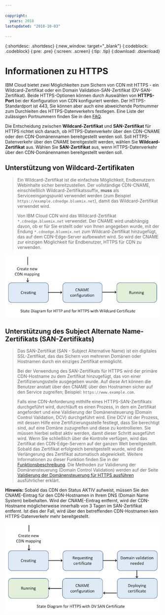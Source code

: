 ```yaml
---

copyright:
  years: 2018
lastupdated: "2018-10-03"

---
```


{:shortdesc: .shortdesc}
{:new_window: target="_blank"}
{:codeblock: .codeblock}
{:pre: .pre}
{:screen: .screen}
{:tip: .tip}
{:download: .download}

# Informationen zu HTTPS

IBM Cloud bietet zwei Möglichkeiten zum Sichern von CDN mit HTTPS - ein Wildcard-Zertifikat oder ein Domain Validation-SAN-Zertifikat (DV-SAN-Zertifikat). Beide HTTPS-Optionen können durch Auswählen von **HTTPS-Port** bei der Konfiguration von CDN konfiguriert werden. Der HTTPS-Standardport ist 443, Sie können aber auch eine abweichende Portnummer zum Durchleiten des HTTPS-Datenverkehrs festlegen. Eine Liste der zulässigen Portnummern finden Sie in den [FAQ](faqs.html#are-there-any-restrictions-on-what-http-and-https-port-numbers-are-allowed-for-akamai-).

Die Entscheidung zwischen **Wildcard-Zertifikat** und **SAN-Zertifikat** für HTTPS richtet sich danach, ob HTTPS-Datenverkehr über den CDN-CNAME oder den CDN-Domänennamen bereitgestellt werden soll. Soll HTTPS-Datenverkehr über den CNAME bereitgestellt werden, wählen Sie **Wildcard-Zertifikat** aus. Wählen Sie **SAN-Zertifikat** aus, wenn HTTPS-Datenverkehr über den CDN-Domänennamen bereitgestellt werden soll.

## Unterstützung von Wildcard-Zertifikaten
>Ein Wildcard-Zertifikat ist die einfachste Möglichkeit, Endbenutzern Webinhalte sicher bereitzustellen. Der vollständige CDN-CNAME, einschließlich Wildcard-Zertifikatssuffix, **muss** als Serviceeingangspunkt verwendet werden (zum Beispiel `https://example.cdnedge.bluemix.net`), damit das Wildcard-Zertifikat verwendet wird.
>
>Von IBM Cloud CDN wird das Wildcard-Zertifikat `*.cdnedge.bluemix.net` verwendet. Der CNAME wird unabhängig davon, ob er für Sie erstellt oder von Ihnen angegeben wurde, mit der Endung `*.cdnedge.bluemix.net` zum Wildcard-Zertifikat hinzugefügt, das auf dem CDN-Edge-Server aufbewahrt wird. So wird der CNAME zur einzigen Möglichkeit für Endbenutzer, HTTPS für CDN zu verwenden.

![Diagramm für HTTP und Wildcard-Zertifikat](images/state-diagram-wildcard.png)

## Unterstützung des Subject Alternate Name-Zertifikats (SAN-Zertifikats)

>Das SAN-Zertifikat (SAN - Subject Alternative Name) ist ein digitales SSL-Zertifikat, das das Sichern von mehreren Domänen oder Hostnamen durch ein einziges Zertifikat ermöglicht.
>
>Bei der Verwendung des SAN-Zertifikats für HTTPS wird der primäre CDN-Hostname zu dem Zertifikat hinzugefügt, das von einer Zertifizierungsstelle ausgegeben wurde. Auf diese Art können die Benutzer anstatt über den CNAME über den Hostnamen sicher auf den Service zugreifen; Beispiel: `https://www.example.com`.
>
>Falls eine CDN-Anforderung mithilfe eines HTTPS-SAN-Zertifikats durchgeführt wird, durchläuft es einen Prozess, in dem ein Zertifikat angefordert und eine Validierung der Domänensteuerung (Domain Control Validation, DCV) durchgeführt wird. Eine DCV ist der Prozess, mit dessen Hilfe eine Zertifizierungsstelle festlegt, dass Sie berechtigt sind, auf eine Domäne zuzugreifen und diese zu kontrollieren. Sie müssen hierbei selbst aktiv werden, damit dieser Schritt ausgeführt wird. Wenn Sie schließlich über die Kontrolle verfügen, wird das Zertifikat den CDN-Edge-Servern auf der ganzen Welt bereitgestellt. Sobald das Zertifikat erfolgreich bereitgestellt wurde, wird die Verlängerung des Zertifikat automatisch abgewickelt. Weitere Informationen zu dieser Funktion finden Sie in der [Funktionsbeschreibung](feature-descriptions.html#https-protocol-support). Die Methoden zur Validierung der Domänensteuerung (Domain Control Validation) werden auf der Seite [Validierung der Domänensteuerung für HTTPS ausführen](how-to-https.html#initial-steps-to-domain-control-validation) ausführlicher erklärt.

**Hinweis:** Sobald das CDN den Status AKTIV aufweist, müssen Sie den CNAME-Eintrag für den CDN-Hostnamen in Ihrem DNS (Domain Name System) beibehalten. Wird der CNAME-Eintrag entfernt, wird der CDN-Hostname möglicherweise innerhalb von 3 Tagen im SAN-Zertifikat entfernt. Ist dies der Fall, wird über den betreffenden CDN-Hostnamen kein HTTPS-Datenverkehr mehr bereitgestellt. 

![Diagramm für HTTPS mit SAN-Zertifikat](images/state-diagram-san.png)

